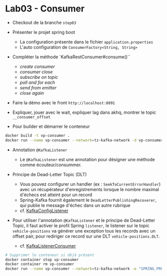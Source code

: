 # Lab03 - Consumer

- Checkout de la branche `step03`
  
- Présenter le projet spring boot
    * La configuration présente dans le fichier `application.properties`
    * L'auto configuration de `ConsumerFactory<String, String> `

- Compléter la méthode `KafkaRestConsumer#consume()``
    * _create consumer_
    * _consumer close_
    * _subscribe on topic_
    * _poll and for each_
    * _send from emitter_
    * _close again_

- Faire la démo avec le front `http://localhost:8091`

- Expliquer, jouer avec le wait, expliquer lag dans akhq, montrer le topic `__consumer_offset`

- Pour builder et démarrer le conteneur

```bash
docker build -t vp-consumer .
docker run --name vp-consumer --network=tz-kafka-network -d vp-consumer
```

- Annotation `@KafkaListener`
    * Le `@KafkaListener` est une annotation pour désigner une méthode comme écouteur/consummer.

- Principe de Dead-Letter Topic (DLT)
    * Vous pouvez configurer un handler (ex : `SeekToCurrentErrorHandler`) avec un récupérateur d'enregistrements
      lorsque le nombre maximal d'échecs est atteint pour un record
    * Spring-Kafka fournit également le `DeadLetterPublishingRecoverer`, qui publie le message d'échec dans un autre
      rubrique
    * cf. [KafkaConfigListener](./consumer/src/main/java/com/zenika/kafka/consumer/config/KafkaConfigListener.java)

- Pour utiliser l'annotation `@KafkaListener` et le principe de Dead-Letter Topic, il faut activer le profil
  Spring `listener`, le listener sur le topic `vehicle-positions` va générer une exception tous les records avec un
  offset pair, pour rediriger ce record sur une DLT `vehicle-positions.DLT`.
    * cf. [KafkaListenerConsumer](./consumer/src/main/java/com/zenika/kafka/consumer/service/KafkaListenerConsumer.java)

```bash
# Supprimer le conteneur si déjà présent
docker container stop vp-consumer
docker container rm vp-consumer
docker run --name vp-consumer --network=tz-kafka-network -e "SPRING_PROFILES_ACTIVE=listener" -d vp-consumer
```